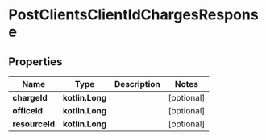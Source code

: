 
# PostClientsClientIdChargesResponse

## Properties
| Name | Type | Description | Notes |
| ------------ | ------------- | ------------- | ------------- |
| **chargeId** | **kotlin.Long** |  |  [optional] |
| **officeId** | **kotlin.Long** |  |  [optional] |
| **resourceId** | **kotlin.Long** |  |  [optional] |



